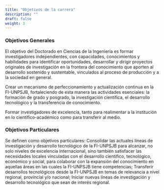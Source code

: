 ```yaml
---
title: "Objetivos de la carrera"
description: ""
draft: false
weight: 3
---
```


### Objetivos Generales

El objetivo del Doctorado en Ciencias de la Ingeniería es formar investigadores independientes, con capacidades, conocimientos y habilidades para identificar oportunidades, desarrollar y dirigir proyectos originales de investigación en la frontera del conocimiento que aporten al desarrollo sostenido y sustentable, vinculados al proceso de producción y a la sociedad en general.

Crear un mecanismo de perfeccionamiento y actualización continua en la FI-UNPSJB, fortaleciendo de esta manera las actividades esenciales: la formación de grado y posgrado, la investigación científica, el desarrollo tecnológico y la transferencia de conocimiento.

Formar investigadores de excelencia, tanto para realimentar a la institución en lo científico-académico como para transferir al medio.

### Objetivos Particulares

Se definen como objetivos particulares:
Consolidar las actuales líneas de investigación y desarrollo tecnológico de la FI-UNPSJB para alcanzar, no solo niveles de excelencia internacional, sino también satisfacer las necesidades locales vinculadas con el desarrollo científico, tecnológico, económico y social, para colaborar con la expansión del conocimiento en aquellas áreas en las cuales la FI-UNPSJB tiene competencias;
Transferir desarrollos tecnológicos desde la FI-UNPSJB en temas de relevancia a nivel regional, provincial y/o nacional;
Iniciar nuevas líneas de investigación y desarrollo tecnológico que sean de interés regional.
